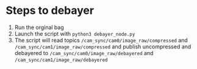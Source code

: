 # Steps to debayer
1. Run the orginal bag
2. Launch the script with `python3 debayer_node.py`
3. The script will read topics `/cam_sync/cam0/image_raw/compressed` and `/cam_sync/cam1/image_raw/compressed` and publish uncompressed and debayered to `/cam_sync/cam0/image_raw/debayered` and `/cam_sync/cam1/image_raw/debayered`
